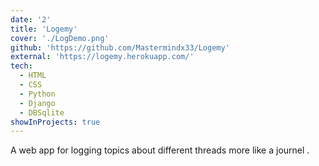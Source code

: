 ```yaml
---
date: '2'
title: 'Logemy'
cover: './LogDemo.png'
github: 'https://github.com/Mastermindx33/Logemy'
external: 'https://logemy.herokuapp.com/'
tech:
  - HTML
  - CSS
  - Python
  - Django
  - DBSqlite
showInProjects: true
---
```


A web app for logging topics about different threads more like a journel .
